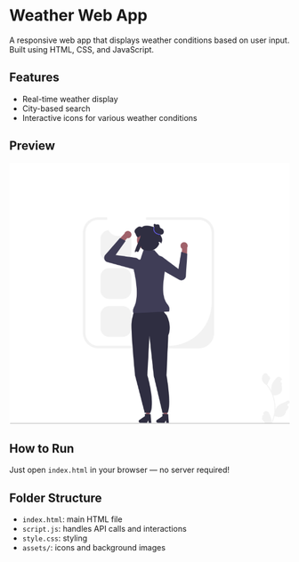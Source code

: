 # Weather Web App

A responsive web app that displays weather conditions based on user input. Built using HTML, CSS, and JavaScript.

## Features
- Real-time weather display
- City-based search
- Interactive icons for various weather conditions

## Preview
![screenshot](assets/message/search-city.png)

## How to Run
Just open `index.html` in your browser — no server required!

## Folder Structure
- `index.html`: main HTML file
- `script.js`: handles API calls and interactions
- `style.css`: styling
- `assets/`: icons and background images
